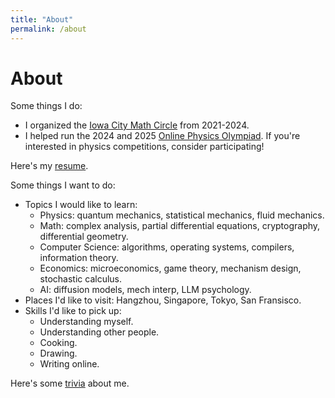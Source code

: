 ```yaml
---
title: "About"
permalink: /about
---
```

# About
Some things I do:
- I organized the [Iowa City Math Circle](https://iowacitymathcircle.org) from 2021-2024.
- I helped run the 2024 and 2025 [Online Physics Olympiad](https://opho.physoly.tech). If you're interested in physics competitions, consider participating! 

Here's my [resume](./resume/index.md).

Some things I want to do:
- Topics I would like to learn:
  - Physics: quantum mechanics, statistical mechanics, fluid mechanics.
  - Math: complex analysis, partial differential equations, cryptography, differential geometry.
  - Computer Science: algorithms, operating systems, compilers, information theory.
  - Economics: microeconomics, game theory, mechanism design, stochastic calculus.
  - AI: diffusion models, mech interp, LLM psychology.
- Places I'd like to visit: Hangzhou, Singapore, Tokyo, San Fransisco.
- Skills I'd like to pick up:
  - Understanding myself.
  - Understanding other people.
  - Cooking.
  - Drawing.
  - Writing online.

Here's some [trivia](/trivia) about me.